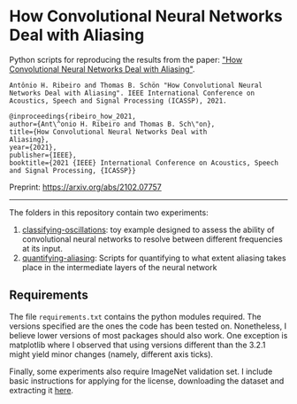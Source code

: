 # How Convolutional Neural Networks Deal with Aliasing

Python scripts for reproducing the results from the paper: ["How Convolutional Neural Networks Deal with Aliasing"](https://arxiv.org/abs/2102.07757).

```
Antônio H. Ribeiro and Thomas B. Schön "How Convolutional Neural Networks Deal with Aliasing". IEEE International Conference on Acoustics, Speech and Signal Processing (ICASSP), 2021.
```
```
@inproceedings{ribeiro_how_2021,
author={Ant\^onio H. Ribeiro and Thomas B. Sch\"on},
title={How Convolutional Neural Networks Deal with
Aliasing},
year={2021},
publisher={IEEE},
booktitle={2021 {IEEE} International Conference on Acoustics, Speech and Signal Processing, {ICASSP}}
```

Preprint: https://arxiv.org/abs/2102.07757


------

The folders in this repository contain two experiments:

1. [classifying-oscillations](./classifying-oscillations): toy example designed to assess the ability
    of convolutional neural networks to resolve between different frequencies at its input.
1. [quantifying-aliasing](./quantifying-aliasing): Scripts for quantifying to what extent aliasing takes 
    place in the intermediate layers of the neural network
    
Requirements
-----------

The file `requirements.txt` contains the python modules required. 
The versions specified are the ones the code has been tested on. Nonetheless,
I believe lower versions of most packages should also work. One exception is matplotlib where I observed that using versions different than
the 3.2.1 might yield minor changes (namely, different axis ticks).

Finally, some experiments also require ImageNet validation set. I include basic
instructions for applying for the license, downloading the dataset and extracting it [here](./quantifying-aliasing/README.md).

